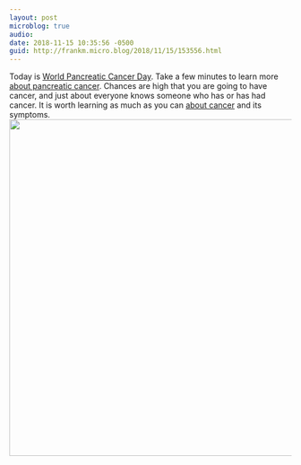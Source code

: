 ```yaml
---
layout: post
microblog: true
audio: 
date: 2018-11-15 10:35:56 -0500
guid: http://frankm.micro.blog/2018/11/15/153556.html
---
```

Today is [World Pancreatic Cancer Day](http://www.worldpancreaticcancerday.org). Take a few minutes to learn more [about pancreatic cancer](http://www.worldpancreaticcancerday.org/about-pancreatic-cancer/). Chances are high that you are going to have cancer, and just about everyone knows someone who has or has had cancer. It is worth learning as much as you can [about cancer](https://thetruthaboutcancer.com/17-cancer-facts-every-person-needs-know/) and its symptoms. 
<img src="https://frankmcpherson.blog/uploads/2018/f928edd71e.jpg" width="600" height="600" />
